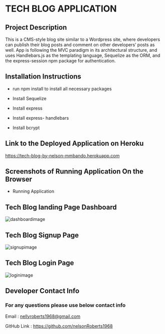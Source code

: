# TECH BLOG APPLICATION

## Project Description

This is a CMS-style blog site similar to a Wordpress site, where developers can publish their 
blog posts and comment on other developers’ posts as well. App is following the MVC paradigm in its 
architectural structure, and uses Handlebars.js as the templating language, Sequelize as the ORM, 
and the express-session npm package for authentication.

## Installation Instructions

* run npm install to install all necessary packages

* Install Sequelize

* Install express

* Install express- handlebars

* Install bcrypt


## Link to the Deployed Application on Heroku

https://tech-blog-by-nelson-mmbando.herokuapp.com


## Screenshots of Running Application On the Browser

* Running Application 

## Tech Blog  landing Page Dashboard
![dashboardimage](TECH-BLOG-PAGE/Tech-Blog/public/images/techblogdash.jpg)


## Tech Blog Signup Page
![signupimage](Tech-Blog/public/images/techblogsignup.jpg)


## Tech Blog Login Page
![loginimage](Tech-Blog/images/techblogdash.jpg)


## Developer Contact Info
### For any questions please use below contact info

Email :  nellyroberts1968@gmail.com

GitHub Link : https://github.com/nelsonRoberts1968












